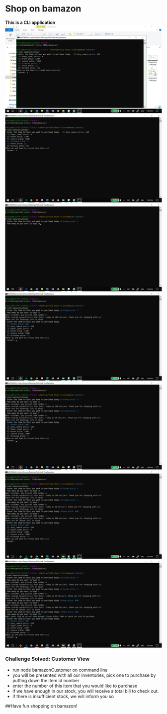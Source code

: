 # Shop on bamazon

**This is a CLI application**
![Using command line](/demo/1.png)
![steps](/demo/2.png)
![steps](/demo/3.png)
![steps](/demo/4.png)
![steps](/demo/5.png)
![steps](/demo/6.png)
![steps](/demo/7.png)

### Challenge Solved: Customer View
* run node bamazonCustomer on command line
* you will be presented with all our inventories, pick one to purchase by putting down the item id number
* enter the number of this item that you would like to purchase
* if we have enough in our stock, you will receive a total bill to check out. 
* if there is insufficient stock, we will inform you so

##Have fun shopping on bamazon!